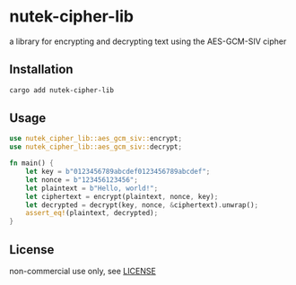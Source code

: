# nutek-cipher-lib

a library for encrypting and decrypting text using the AES-GCM-SIV cipher

## Installation

```bash
cargo add nutek-cipher-lib
```

## Usage

```rust
use nutek_cipher_lib::aes_gcm_siv::encrypt;
use nutek_cipher_lib::aes_gcm_siv::decrypt;

fn main() {
    let key = b"0123456789abcdef0123456789abcdef";
    let nonce = b"123456123456";
    let plaintext = b"Hello, world!";
    let ciphertext = encrypt(plaintext, nonce, key);
    let decrypted = decrypt(key, nonce, &ciphertext).unwrap();
    assert_eq!(plaintext, decrypted);
}
```

## License

non-commercial use only, see [LICENSE](./LICENSE)